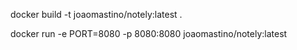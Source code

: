 docker build -t joaomastino/notely:latest .

docker run -e PORT=8080 -p 8080:8080 joaomastino/notely:latest